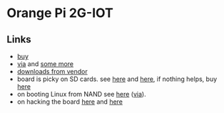 # Orange Pi 2G-IOT


## Links

- [buy](https://www.aliexpress.com/store/product/Orange-Pi-2G-IOT-ARM-Cortex-A5-32bit-Support-ubuntu-linux-and-android-mini-PC-Beyond/1553371_32802458477.html)
- [via](http://www.cnx-software.com/2017/03/30/orange-pi-2g-iot-arm-linux-development-board-with-2ggsm-support-is-up-for-sale-for-9-90/) and [some more](http://www.cnx-software.com/2017/04/18/rda-micro-rda8810-android-sdk-with-linux-u-boot-source-code-for-orange-pi-2g-iot-board-released/)
- [downloads from vendor](http://www.orangepi.org/downloadresources/)
- board is picky on SD cards. see [here](http://www.orangepi.org/orangepibbsen/forum.php?mod=viewthread&tid=2745&page=1#pid19174) and [here](http://www.orangepi.org/orangepibbsen/forum.php?mod=redirect&goto=findpost&ptid=2691&pid=19252), if nothing helps, buy [here](https://www.aliexpress.com/store/product/For-Orange-PI-8GB-Class10-SD-Card-Lubuntu-OS-is-inside/1553371_32321398606.html)
- on booting Linux from NAND see [here](https://www.cnx-software.com/2017/09/04/orange-pi-2g-iot-board-can-now-boot-linux-from-nand-flash/) ([via](http://surfero.blogspot.lt/)).
- on hacking the board [here](https://www.aib42.net/article/hacking-orangepi-2g/) and [here](https://4pda.ru/forum/index.php?showtopic=813602)
